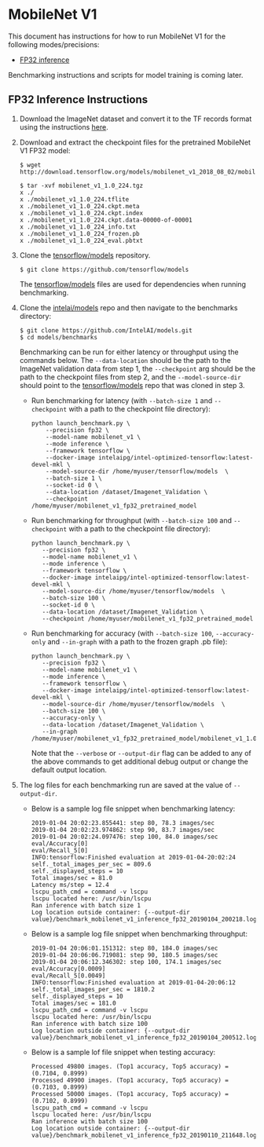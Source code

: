# MobileNet V1

This document has instructions for how to run MobileNet V1 for the
following modes/precisions:
* [FP32 inference](#fp32-inference-instructions)

Benchmarking instructions and scripts for model training is coming
later.

## FP32 Inference Instructions

1. Download the ImageNet dataset and convert it to the TF records format
   using the instructions
   [here](https://github.com/tensorflow/models/tree/master/research/slim#an-automated-script-for-processing-imagenet-data).

2. Download and extract the checkpoint files for the pretrained MobileNet
   V1 FP32 model:

   ```
   $ wget http://download.tensorflow.org/models/mobilenet_v1_2018_08_02/mobilenet_v1_1.0_224.tgz

   $ tar -xvf mobilenet_v1_1.0_224.tgz
   x ./
   x ./mobilenet_v1_1.0_224.tflite
   x ./mobilenet_v1_1.0_224.ckpt.meta
   x ./mobilenet_v1_1.0_224.ckpt.index
   x ./mobilenet_v1_1.0_224.ckpt.data-00000-of-00001
   x ./mobilenet_v1_1.0_224_info.txt
   x ./mobilenet_v1_1.0_224_frozen.pb
   x ./mobilenet_v1_1.0_224_eval.pbtxt
   ```

3. Clone the [tensorflow/models](https://github.com/tensorflow/models)
   repository.

    ```
    $ git clone https://github.com/tensorflow/models
    ```

    The [tensorflow/models](https://github.com/tensorflow/models) files
    are used for dependencies when running benchmarking.

4. Clone the [intelai/models](https://github.com/IntelAI/models) repo
   and then navigate to the benchmarks directory:

   ```
   $ git clone https://github.com/IntelAI/models.git
   $ cd models/benchmarks
   ```

   Benchmarking can be run for either latency or throughput using the
   commands below.  The `--data-location` should be the path to the
   ImageNet validation data from step 1, the `--checkpoint` arg should
   be the path to the checkpoint files from step 2, and the
   `--model-source-dir` should point to the
   [tensorflow/models](https://github.com/tensorflow/models) repo that
   was cloned in step 3.

   * Run benchmarking for latency (with `--batch-size 1` and `--checkpoint` with a path to the checkpoint file directory):
     ```
     python launch_benchmark.py \
         --precision fp32 \
         --model-name mobilenet_v1 \
         --mode inference \
         --framework tensorflow \
         --docker-image intelaipg/intel-optimized-tensorflow:latest-devel-mkl \
         --model-source-dir /home/myuser/tensorflow/models  \
         --batch-size 1 \
         --socket-id 0 \
         --data-location /dataset/Imagenet_Validation \
         --checkpoint /home/myuser/mobilenet_v1_fp32_pretrained_model
     ```
    * Run benchmarking for throughput (with `--batch-size 100` and `--checkpoint` with a path to the checkpoint file directory):
      ```
      python launch_benchmark.py \
         --precision fp32 \
         --model-name mobilenet_v1 \
         --mode inference \
         --framework tensorflow \
         --docker-image intelaipg/intel-optimized-tensorflow:latest-devel-mkl \
         --model-source-dir /home/myuser/tensorflow/models  \
         --batch-size 100 \
         --socket-id 0 \
         --data-location /dataset/Imagenet_Validation \
         --checkpoint /home/myuser/mobilenet_v1_fp32_pretrained_model
      ```
    * Run benchmarking for accuracy (with `--batch-size 100`, `--accuracy-only` and `--in-graph` with a path to the frozen graph .pb file):
      ```
      python launch_benchmark.py \
         --precision fp32 \
         --model-name mobilenet_v1 \
         --mode inference \
         --framework tensorflow \
         --docker-image intelaipg/intel-optimized-tensorflow:latest-devel-mkl \
         --model-source-dir /home/myuser/tensorflow/models  \
         --batch-size 100 \
         --accuracy-only \
         --data-location /dataset/Imagenet_Validation \
         --in-graph /home/myuser/mobilenet_v1_fp32_pretrained_model/mobilenet_v1_1.0_224_frozen.pb
      ```
      Note that the `--verbose` or `--output-dir` flag can be added to any of the above
      commands to get additional debug output or change the default output location.

5. The log files for each benchmarking run are saved at the value of `--output-dir`.

   * Below is a sample log file snippet when benchmarking latency:
     ```
     2019-01-04 20:02:23.855441: step 80, 78.3 images/sec
     2019-01-04 20:02:23.974862: step 90, 83.7 images/sec
     2019-01-04 20:02:24.097476: step 100, 84.0 images/sec
     eval/Accuracy[0]
     eval/Recall_5[0]
     INFO:tensorflow:Finished evaluation at 2019-01-04-20:02:24
     self._total_images_per_sec = 809.6
     self._displayed_steps = 10
     Total images/sec = 81.0
     Latency ms/step = 12.4
     lscpu_path_cmd = command -v lscpu
     lscpu located here: /usr/bin/lscpu
     Ran inference with batch size 1
     Log location outside container: {--output-dir value}/benchmark_mobilenet_v1_inference_fp32_20190104_200218.log
     ```

   * Below is a sample log file snippet when benchmarking throughput:
     ```
     2019-01-04 20:06:01.151312: step 80, 184.0 images/sec
     2019-01-04 20:06:06.719081: step 90, 180.5 images/sec
     2019-01-04 20:06:12.346302: step 100, 174.1 images/sec
     eval/Accuracy[0.0009]
     eval/Recall_5[0.0049]
     INFO:tensorflow:Finished evaluation at 2019-01-04-20:06:12
     self._total_images_per_sec = 1810.2
     self._displayed_steps = 10
     Total images/sec = 181.0
     lscpu_path_cmd = command -v lscpu
     lscpu located here: /usr/bin/lscpu
     Ran inference with batch size 100
     Log location outside container: {--output-dir value}/benchmark_mobilenet_v1_inference_fp32_20190104_200512.log
     ```
   * Below is a sample lof file snippet when testing accuracy:
     ```
     Processed 49800 images. (Top1 accuracy, Top5 accuracy) = (0.7104, 0.8999)
     Processed 49900 images. (Top1 accuracy, Top5 accuracy) = (0.7103, 0.8999)
     Processed 50000 images. (Top1 accuracy, Top5 accuracy) = (0.7102, 0.8999)
     lscpu_path_cmd = command -v lscpu
     lscpu located here: /usr/bin/lscpu
     Ran inference with batch size 100
     Log location outside container: {--output-dir value}/benchmark_mobilenet_v1_inference_fp32_20190110_211648.log
     ```